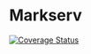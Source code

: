 # Markserv


[![Coverage Status](https://coveralls.io/repos/F1LT3R/markserv3/badge.svg?branch=master)](https://coveralls.io/r/F1LT3R/markserv3?branch=master)
